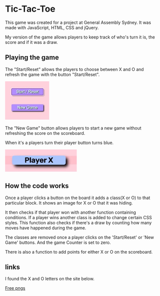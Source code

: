 # Tic-Tac-Toe

This game was created for a project at General Assembly Sydney. It was made with JavaScript, HTML, CSS and jQuery.

My version of the game allows players to keep track of who's turn it is, the score and if it was a draw.

## Playing the game

The "Start/Reset" allows the players to choose between X and O and refresh the game with the button "Start/Reset".

![Game buttons](images/Buttons.jpg)

The "New Game" button allows players to start a new game without refreshing the score on the scoreboard.

When it's a players turn their player button turns blue.  

![Player Button](images/Player.jpg)

## How the code works

Once a player clicks a button on the board it adds a class(X or O) to that particular block. It shows an image for X or O that it was hiding.

It then checks if that player won with another function containing conditions. If a player wins another class is added to change certain CSS styles.
This function also checks if there's a draw by counting how many moves have happened during the game.

The classes are removed once a player clicks on the 'Start/Reset' or 'New Game' buttons. And the game Counter is set to zero.

There is also a function to add points for either X or O on the scoreboard.

## links

I found the X and O letters on the site below.

[Free pngs](https://www.freepngs.com/letters-png)
